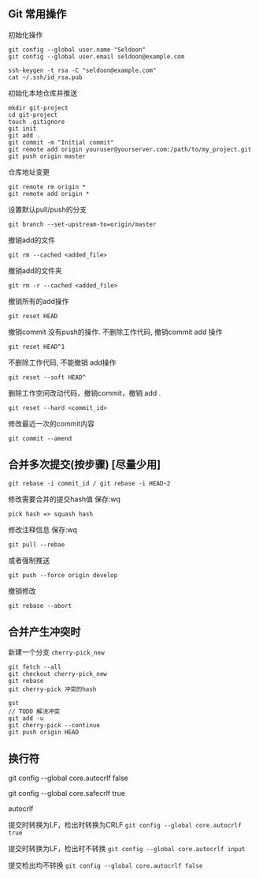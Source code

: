 ## Git 常用操作

初始化操作

    git config --global user.name "Seldoon"
    git config --global user.email seldoon@example.com
    
    ssh-keygen -t rsa -C "seldoon@example.com"
    cat ~/.ssh/id_rsa.pub
    
初始化本地仓库并推送

    mkdir git-project
    cd git-project
    touch .gitignore
    git init
    git add .
    git commit -m "Initial commit"
    git remote add origin youruser@yourserver.com:/path/to/my_project.git
    git push origin master

仓库地址变更
    
    git remote rm origin *
    git remote add origin *     
    
设置默认pull/push的分支

    git branch --set-upstream-to=origin/master

撤销add的文件

    git rm --cached <added_file>
撤销add的文件夹

    git rm -r --cached <added_file>
撤销所有的add操作

    git reset HEAD    
    
撤销commit 没有push的操作. 不删除工作代码, 撤销commit add 操作
    
    git reset HEAD^1
不删除工作代码, 不能撤销 add操作

    git reset --soft HEAD^
        
删除工作空间改动代码，撤销commit，撤销 add . 

    git reset --hard <commit_id>
        
修改最近一次的commit内容

    git commit --amend


## 合并多次提交(按步骤) [尽量少用]

    git rebase -i commit_id / git rebase -i HEAD~2

修改需要合并的提交hash值 保存:wq

    pick hash => squash hash 

修改注释信息    保存:wq

    git pull --rebae 

或者强制推送

    git push --force origin develop  

撤销修改

    git rebase --abort 



## 合并产生冲突时

新建一个分支 `cherry-pick_new`

    git fetch --all
    git checkout cherry-pick_new
    git rebase
    git cherry-pick 冲突的hash

    gst
    // TODO 解决冲突
    git add -u
    git cherry-pick --continue
    git push origin HEAD


## 换行符

git config --global core.autocrlf false

git config --global core.safecrlf true

autocrlf

提交时转换为LF，检出时转换为CRLF
`git config --global core.autocrlf true`

提交时转换为LF，检出时不转换
`git config --global core.autocrlf input`

提交检出均不转换
`git config --global core.autocrlf false`


